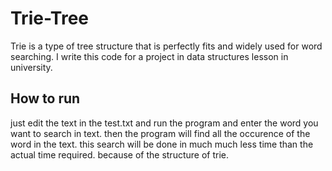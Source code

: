 # Trie-Tree
Trie is a type of tree structure that is perfectly fits and widely used for word searching.
I write this code for a project in data structures lesson in university. 

## How to run
just edit the text in the test.txt and run the program and enter the word you want to search in text. then the program will find all the occurence of the word in the text.
this search will be done in much much less time than the actual time required. because of the structure of trie.
